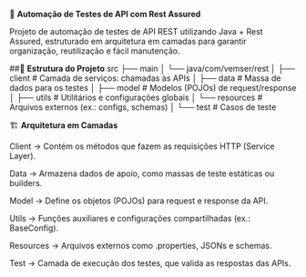 🚀 **Automação de Testes de API com Rest Assured**

Projeto de automação de testes de API REST utilizando Java + Rest Assured, estruturado em arquitetura em camadas para garantir organização, reutilização e fácil manutenção.

##📂 **Estrutura do Projeto**
    src
├── main
│ └── java/com/vemser/rest
│ ├── client # Camada de serviços: chamadas às APIs
│ ├── data # Massa de dados para os testes
│ ├── model # Modelos (POJOs) de request/response
│ ├── utils # Utilitários e configurações globais
│ └── resources # Arquivos externos (ex.: configs, schemas)
│
└── test # Casos de teste


🏗️ **Arquitetura em Camadas**

Client → Contém os métodos que fazem as requisições HTTP (Service Layer).

Data → Armazena dados de apoio, como massas de teste estáticas ou builders.

Model → Define os objetos (POJOs) para request e response da API.

Utils → Funções auxiliares e configurações compartilhadas (ex.: BaseConfig).

Resources → Arquivos externos como .properties, JSONs e schemas.

Test → Camada de execução dos testes, que valida as respostas das APIs.
